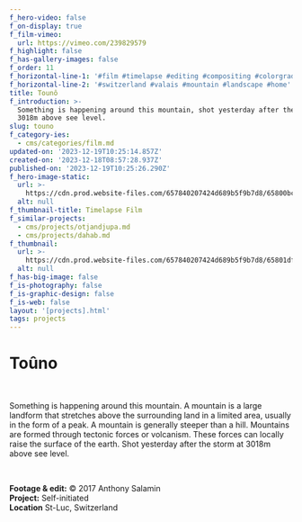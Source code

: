 ```yaml
---
f_hero-video: false
f_on-display: true
f_film-vimeo:
  url: https://vimeo.com/239829579
f_highlight: false
f_has-gallery-images: false
f_order: 11
f_horizontal-line-1: '#film #timelapse #editing #compositing #colorgrading'
f_horizontal-line-2: '#switzerland #valais #mountain #landscape #home'
title: Tounô
f_introduction: >-
  Something is happening around this mountain, shot yesterday after the storm at
  3018m above see level.
slug: touno
f_category-ies:
  - cms/categories/film.md
updated-on: '2023-12-19T10:25:14.857Z'
created-on: '2023-12-18T08:57:28.937Z'
published-on: '2023-12-19T10:25:26.290Z'
f_hero-image-static:
  url: >-
    https://cdn.prod.website-files.com/657840207424d689b5f9b7d8/65800bcc6df9d43070eecd77_cover-v2.avif
  alt: null
f_thumbnail-title: Timelapse Film
f_similar-projects:
  - cms/projects/otjandjupa.md
  - cms/projects/dahab.md
f_thumbnail:
  url: >-
    https://cdn.prod.website-files.com/657840207424d689b5f9b7d8/65801df69b0c3dd1575c71c2_thumbnail.avif
  alt: null
f_has-big-image: false
f_is-photography: false
f_is-graphic-design: false
f_is-web: false
layout: '[projects].html'
tags: projects
---
```


Toûno
=====

‍

Something is happening around this mountain. A mountain is a large landform that stretches above the surrounding land in a limited area, usually in the form of a peak. A mountain is generally steeper than a hill. Mountains are formed through tectonic forces or volcanism. These forces can locally raise the surface of the earth. Shot yesterday after the storm at 3018m above see level.

‍  

**Footage & edit:** © 2017 Anthony Salamin  
**Project:** Self-initiated  
**Location** St-Luc, Switzerland
